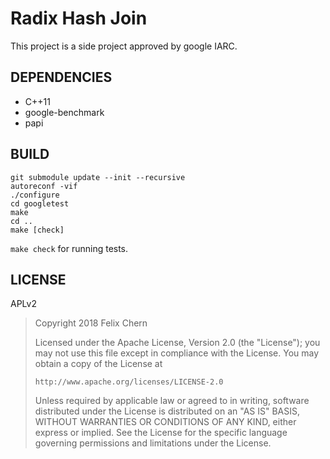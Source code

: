 Radix Hash Join
===============

This project is a side project approved by google IARC.

DEPENDENCIES
------------

* C++11
* google-benchmark
* papi

BUILD
-----

```
git submodule update --init --recursive
autoreconf -vif
./configure
cd googletest
make
cd ..
make [check]
```

`make check` for running tests.

LICENSE
-------

APLv2

> Copyright 2018 Felix Chern
> 
> Licensed under the Apache License, Version 2.0 (the "License");
> you may not use this file except in compliance with the License.
> You may obtain a copy of the License at
> 
>     http://www.apache.org/licenses/LICENSE-2.0
> 
> Unless required by applicable law or agreed to in writing, software
> distributed under the License is distributed on an "AS IS" BASIS,
> WITHOUT WARRANTIES OR CONDITIONS OF ANY KIND, either express or implied.
> See the License for the specific language governing permissions and
> limitations under the License.


